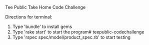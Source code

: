 Tee Public Take Home Code Challenge

Directions for terminal:
1. Type 'bundle' to install gems
2. Type 'rake start' to start the program# teepublic-codechallenge
3. Type 'rspec spec/model/product_spec.rb' to start testing

